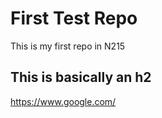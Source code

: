 # First Test Repo

This is my first repo in N215

## This is basically an h2

https://www.google.com/
